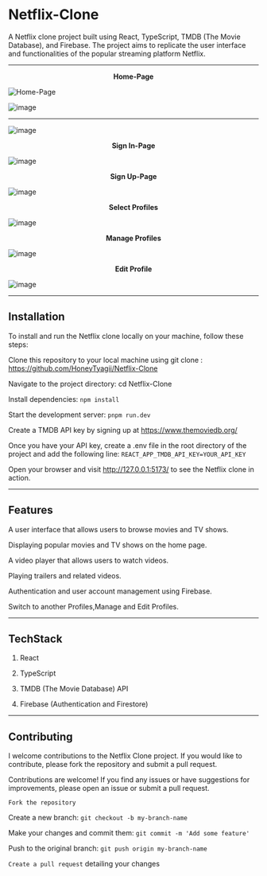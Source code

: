  # Netflix-Clone

 A Netflix clone project built using React, TypeScript, TMDB (The Movie Database), and Firebase. The project aims to replicate the user interface and functionalities of the popular streaming platform Netflix.

---

<p align="center"><strong>Home-Page</strong></p>

![Home-Page](https://github.com/HoneyTyagii/Netflix-Clone/assets/78690656/49adfb34-ed3a-4ed9-ab9a-365fd7f2fcf4)

![image](https://github.com/HoneyTyagii/Netflix-Clone/assets/78690656/02493a58-2a3d-4f8c-903f-17556a334265)

---

![image](https://github.com/HoneyTyagii/Netflix-Clone/assets/78690656/c218d4ee-819e-4be2-82cf-dc5785b4c0a7)


<p align="center"><strong>Sign In-Page</strong></p>

![image](https://github.com/HoneyTyagii/Netflix-Clone/assets/78690656/5cd942af-2885-478c-b883-a6a5e542ed2c)

<p align="center"><strong>Sign Up-Page</strong></p>

![image](https://github.com/HoneyTyagii/Netflix-Clone/assets/78690656/693578e4-ff53-4e37-9d0e-8249a351a4d6)

<p align="center"><strong>Select Profiles</strong></p>

![image](https://github.com/HoneyTyagii/Netflix-Clone/assets/78690656/339bc865-459d-408b-a80b-a7f47fd9d134)

<p align="center"><strong>Manage Profiles</strong></p>

![image](https://github.com/HoneyTyagii/Netflix-Clone/assets/78690656/1dab37e3-cc41-4f3e-bb45-a2d3b4deac01)

<p align="center"><strong>Edit Profile</strong></p>

![image](https://github.com/HoneyTyagii/Netflix-Clone/assets/78690656/4bb61bde-4dc8-4022-8cb4-7d42bd64dedd)

---

## Installation
To install and run the Netflix clone locally on your machine, follow these steps:

Clone this repository to your local machine using git clone : https://github.com/HoneyTyagii/Netflix-Clone

Navigate to the project directory: cd Netflix-Clone

Install dependencies: `npm install`

Start the development server: `pnpm run.dev`

Create a TMDB API key by signing up at https://www.themoviedb.org/

Once you have your API key, create a .env file in the root directory of the project and add the following line: `REACT_APP_TMDB_API_KEY=YOUR_API_KEY`

Open your browser and visit http://127.0.0.1:5173/ to see the Netflix clone in action.

---

## Features 

A user interface that allows users to browse movies and TV shows.

Displaying popular movies and TV shows on the home page.

A video player that allows users to watch videos.

Playing trailers and related videos.

Authentication and user account management using Firebase.

Switch to another Profiles,Manage and Edit Profiles.

---

## TechStack

1. React

2. TypeScript

3. TMDB (The Movie Database) API

4. Firebase (Authentication and Firestore)

---

## Contributing

I welcome contributions to the Netflix Clone project. If you would like to contribute, please fork the repository and submit a pull request.

Contributions are welcome! If you find any issues or have suggestions for improvements, please open an issue or submit a pull request.

`Fork the repository`

Create a new branch: `git checkout -b my-branch-name`

Make your changes and commit them: `git commit -m 'Add some feature'`

Push to the original branch: `git push origin my-branch-name`

`Create a pull request` detailing your changes
